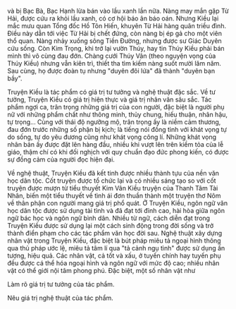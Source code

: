 và bị Bạc Bà, Bạc Hạnh lừa bán vào lầu xanh lần nữa. Nàng may mắn gặp Từ Hải, được cứu ra khỏi lầu xanh, có cơ hội báo ân báo oán. Nhưng Kiều lại mắc mưu quan Tổng đốc Hồ Tôn Hiến, khuyên Từ Hải hàng quân triều đình. Điều này dẫn tới việc Từ Hải bị chết đứng, còn nàng bị ép gả cho một viên thổ quan. Nàng nhảy xuống sông Tiền Đường, nhưng được sư Giác Duyên cứu sống. Còn Kim Trọng, khi trở lại vườn Thúy, hay tin Thúy Kiều phải bán mình thì vô cùng đau đớn. Chàng cưới Thúy Vân (theo nguyện vọng của Thúy Kiều) nhưng vẫn kiên trì, thiết tha tìm kiếm nàng suốt mười lăm năm. Sau cùng, họ được đoàn tụ nhưng "duyên đôi lứa" đã thành "duyên bạn bầy".

Truyện Kiều là tác phẩm có giá trị tư tưởng và nghệ thuật đặc sắc. Về tư tưởng, Truyện Kiều có giá trị hiện thực và giá trị nhân văn sâu sắc. Tác phẩm ngợi ca, trân trọng những giá trị của con người, đặc biệt là người phụ nữ với những phẩm chất như thông minh, thủy chung, hiếu thuận, nhân hậu, tự trọng... Cùng với thái độ ngưỡng mộ, trân trọng ấy là niềm cảm thương, đau đớn trước những số phận bị kịch; là tiếng nói đồng tình với khát vọng tự do sống, tự do yêu đương cũng như khát vọng công lí. Những khát vọng nhân bản ấy được đặt lên hàng đầu, nhiều khi vượt lên trên kiềm tỏa của lễ giáo, thậm chí có khi đối nghịch với quy chuẩn đạo đức phong kiến, có được sự đồng cảm của người đọc hiện đại.

Về nghệ thuật, Truyện Kiều đã kết tinh được nhiều thành tựu của nền văn học dân tộc. Cốt truyện được tổ chức lại và có nhiều sáng tạo so với cốt truyện được mượn từ tiểu thuyết Kim Vân Kiều truyện của Thanh Tâm Tài Nhân, biến một tiểu thuyết về tình ái đơn thuần thành một truyện thơ Nôm về thân phận con người mang giá trị phổ quát. Ở Truyện Kiều, ngôn ngữ văn học dân tộc được sử dụng tài tình và đã đạt tới đỉnh cao, hài hòa giữa ngôn ngữ bác học và ngôn ngữ bình dân. Nhiều từ ngữ, cách diễn đạt trong Truyện Kiều được sử dụng lại một cách sinh động trong đời sống và trở thành điển phạm cho các tác phẩm văn học đời sau. Nghệ thuật xây dựng nhân vật trong Truyện Kiều, đặc biệt là bút pháp miêu tả ngoại hình thông qua thủ pháp ước lệ, miêu tả tâm lí qua "tả cảnh ngụ tình" được sử dụng ấn tượng, hiệu quả. Các nhân vật, cả tốt và xấu, ở tuyến chính hay tuyến phụ đều được cá thể hóa ngoại hình và ngôn ngữ với mức độ cao; nhiều nhân vật có thể giới nội tâm phong phú. Đặc biệt, một số nhân vật như

Làm rõ giá trị tư tưởng của tác phẩm.

Nêu giá trị nghệ thuật của tác phẩm.